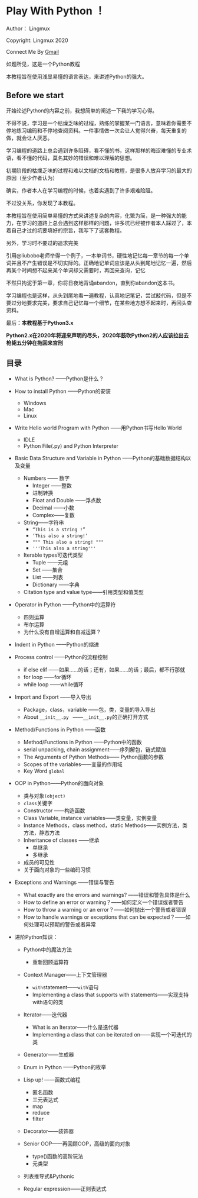 # Play With Python ！ 

Author： Lingmux 

Copyright: Lingmux 2020

Connect Me By [Gmail](muxxum65536@gmail.com)



如题所见，这是一个Python教程  

本教程旨在使用浅显易懂的语言表达，来讲述Python的强大。

## Before we start

开始论述Python的内容之前，我想简单的阐述一下我的学习心得。

不得不说，学习是一个枯燥乏味的过程，熟练的掌握某一门语言，意味着你需要不停地练习编码和不停地查阅资料。一件事情做一次会让人觉得兴奋，每天重复的做，就会让人厌恶。

学习编程的道路上总会遇到许多阻碍，看不懂的书，这样那样的晦涩难懂的专业术语，看不懂的代码，莫名其妙的错误和难以理解的思想。

初期阶段的枯燥乏味的过程和难以文档的文档和教程，是很多人放弃学习的最大的原因（至少作者认为）

确实，作者本人在学习编程的时候，也着实遇到了许多艰难险阻。

不过没关系，你发现了本教程。

本教程旨在使用简单易懂的方式来讲述复杂的内容，化繁为简，是一种强大的能力，在学习的道路上总会遇到这样那样的问题，许多坑已经被作者本人踩过了，本着自己才过的坑要填好的宗旨，我写下了这套教程。

另外，学习时不要过的追求完美

引用@liubobo老师举得一个例子，一本单词书，硬性地记忆每一章节的每一个单词并且不产生错误是不切实际的。正确地记单词应该是从头到尾地记忆一遍，然后再某个时间想不起来某个单词却又需要时，再回来查询，记忆

不然只拘泥于第一章，你将日夜地背诵abandon，直到你abandon这本书。

学习编程也是这样，从头到尾地看一遍教程，认真地记笔记，尝试敲代码，但是不要过分地要求完美，要求自己记忆每一个细节，在某些地方想不起来时，再回头查资料。

最后：**本教程基于Python3.x**

**Python2.x在2020年将迎来声明的尽头，2020年鼓吹Python2的人应该拉出去枪毙五分钟在拖回来宫刑**



## 目录



* What is Python? ——Python是什么？
* How to install Python ——Python的安装
    * Windows
    * Mac
    * Linux
* Write Hello world Program with Python ——用Python书写Hello World 
    * IDLE
    * Python File(.py) and Python Interpreter
* Basic Data Structure and Variable in Python   ——Python的基础数据结构以及变量
    * Numbers —— 数字
        * Integer ——整数
        * 进制转换
        * Float and Double ——浮点数
        * Decimal ——小数
        * Complex——复数
    * String——字符串
        * `“This is a string !”`
        * `‘This also a string!’`
        * `""" This also a string! """`
        * `'''This also a string'''`
    * Iterable types可迭代类型
        * Tuple ——元组
        * Set ——集合
        * List ——列表
        * Dictionary ——字典
    * Citation type and value type——引用类型和值类型
* Operator in Python ——Python中的运算符
    * 四则运算
    * 布尔运算
    * 为什么没有自增运算和自减运算？
* Indent in Python ——Python的缩进
* Process control ——Python的流程控制

    * if else elif ——如果……的话；还有，如果……的话；最后，都不行那就
    * for loop ——for循环
    * while loop ——while循环
* Import and Export ——导入导出

    * Package，class，variable ——包，类，变量的导入导出
    * About `__init__.py ` ——`__init__.py`的正确打开方式
* Method/Functions in Python ——函数

    * Method/Functions in Python ——Python中的函数
    * serial unpacking, chain assignment——序列解包，链式赋值
    * The Arguments of Python Methods—— Python函数的参数
    * Scopes of the variables——变量的作用域
    * Key Word `global`
* OOP in Python——Python的面向对象

    * 类与对象`(object)`
    * `class`关键字
    * Constructor ——构造函数
    * Class Variable, instance variables——类变量，实例变量
    * Instance Methods，class method，static Methods——实例方法，类方法，静态方法
    * Inheritance of classes ——继承
        * 单继承
        * 多继承
    * 成员的可见性
    * 关于面向对象的一些编码习惯
* Exceptions and Warnings ——错误与警告

    * What exactly are the errors and warnings? ——错误和警告具体是什么
    * How to define an error or warning？——如何定义一个错误或者警告
    * How to throw a warning or an error？——如何抛出一个警告或者错误
    * How to handle warnings or exceptions that can be expected？——如何处理可以预期的警告或者异常
* 进阶Python知识：

    * Python中的魔法方法
        * 重新回顾运算符
    * Context Manager——上下文管理器
        * `with`statement——`with`语句
        * Implementing a class that supports with statements——实现支持with语句的类
    * Iterator——迭代器
        * What is an Iterator——什么是迭代器
        * Implementing a class that can be iterated on——实现一个可迭代的类
    * Generator——生成器
    * Enum in Python ——Python的枚举
    * Lisp up! ——函数式编程
        * 匿名函数
        * 三元表达式
        * map
        * reduce
        * filter
    * Decorator——装饰器

    * Senior OOP——再回顾OOP，高级的面向对象
        * type()函数的高阶玩法
        * 元类型
    * 列表推导式&Pythonic
    * Regular expression——正则表达式

